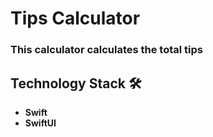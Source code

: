 # Tips Calculator

### This calculator calculates the total tips

## Technology Stack 🛠️
- **Swift**
- **SwiftUI**


